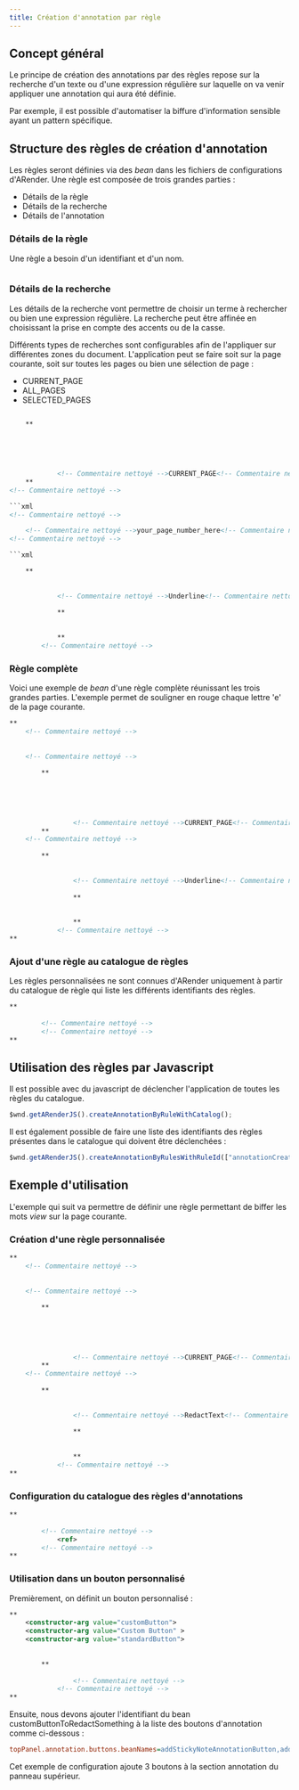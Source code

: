 ```yaml
---
title: Création d'annotation par règle
---
```


## Concept général

Le principe de création des annotations par des règles repose sur la recherche d'un texte ou d'une expression régulière sur laquelle on va venir appliquer une annotation qui aura été définie.

Par exemple, il est possible d'automatiser la biffure d'information sensible ayant un pattern spécifique.

## Structure des règles de création d'annotation

Les règles seront définies via des *bean* dans les fichiers de configurations d'ARender. Une règle est composée de trois grandes parties : 
- Détails de la règle
- Détails de la recherche
- Détails de l'annotation

### Détails de la règle

Une règle a besoin d'un identifiant et d'un nom.

<!-- Commentaire nettoyé -->

```xml


```


### Détails de la recherche

Les détails de la recherche vont permettre de choisir un terme à rechercher ou bien une expression régulière. La recherche peut être affinée en choisissant la prise en compte des accents ou de la casse.

Différents types de recherches sont configurables afin de l'appliquer sur différentes zones du document. L'application peut se faire soit sur la page courante, soit sur toutes les pages ou bien une sélection de page : 
- CURRENT_PAGE
- ALL_PAGES
- SELECTED_PAGES


<!-- Commentaire nettoyé -->

```xml

	**
		
		
		
		
		
			<!-- Commentaire nettoyé -->CURRENT_PAGE<!-- Commentaire nettoyé -->
	**
<!-- Commentaire nettoyé -->

```xml
<!-- Commentaire nettoyé -->

	<!-- Commentaire nettoyé -->your_page_number_here<!-- Commentaire nettoyé -->another page number..<!-- Commentaire nettoyé -->
<!-- Commentaire nettoyé -->

```xml

	**
		
		
			<!-- Commentaire nettoyé -->Underline<!-- Commentaire nettoyé -->
		
			**
				
				
			**
		<!-- Commentaire nettoyé -->
```


### Règle complète

Voici une exemple de *bean* d'une règle complète réunissant les trois grandes parties. L'exemple permet de souligner en rouge chaque lettre 'e' de la page courante.

<!-- Commentaire nettoyé -->

```xml
**
	<!-- Commentaire nettoyé -->
	
	
	<!-- Commentaire nettoyé -->
	
		**
			
			
			
			
			
				<!-- Commentaire nettoyé -->CURRENT_PAGE<!-- Commentaire nettoyé -->
		**
	<!-- Commentaire nettoyé -->
	
		**
			
			
				<!-- Commentaire nettoyé -->Underline<!-- Commentaire nettoyé -->
			
				**
					
					
				**
			<!-- Commentaire nettoyé -->		
**
```


### Ajout d'une règle au catalogue de règles

Les règles personnalisées ne sont connues d'ARender uniquement à partir du catalogue de règle qui liste les différents identifiants des règles.

<!-- Commentaire nettoyé -->

```xml
**
	
		<!-- Commentaire nettoyé -->
		<!-- Commentaire nettoyé -->
**
```



## Utilisation des règles par Javascript

Il est possible avec du javascript de déclencher l'application de toutes les règles du catalogue.


```js
$wnd.getARenderJS().createAnnotationByRuleWithCatalog();
```


Il est également possible de faire une liste des identifiants des règles présentes dans le catalogue qui doivent être déclenchées : 


```js
$wnd.getARenderJS().createAnnotationByRulesWithRuleId(["annotationCreationRuleExample"]);
```



## Exemple d'utilisation

L'exemple qui suit va permettre de définir une règle permettant de biffer les mots *view* sur la page courante.

### Création d'une règle personnalisée

<!-- Commentaire nettoyé -->

```xml
**
	<!-- Commentaire nettoyé -->
	
	
	<!-- Commentaire nettoyé -->
	
		**
			
			
			
			
			
				<!-- Commentaire nettoyé -->CURRENT_PAGE<!-- Commentaire nettoyé -->
		**
	<!-- Commentaire nettoyé -->
	
		**
			
			
				<!-- Commentaire nettoyé -->RedactText<!-- Commentaire nettoyé -->
			
				**
					
					
				**
			<!-- Commentaire nettoyé -->		
**
```


### Configuration du catalogue des règles d'annotations

<!-- Commentaire nettoyé -->

```xml
**
	
		<!-- Commentaire nettoyé -->
			<ref>
		<!-- Commentaire nettoyé -->
**
```


### Utilisation dans un bouton personnalisé

Premièrement, on définit un bouton personnalisé :

<!-- Commentaire nettoyé -->

```xml
**
	<constructor-arg value="customButton">
	<constructor-arg value="Custom Button" >
	<constructor-arg value="standardButton">
	
	
		**
			
				<!-- Commentaire nettoyé -->
			<!-- Commentaire nettoyé -->
**
```



Ensuite, nous devons ajouter l'identifiant du bean customButtonToRedactSomething à la liste des boutons d'annotation comme ci-dessous : 

<!-- Commentaire nettoyé -->

```cfg
topPanel.annotation.buttons.beanNames=addStickyNoteAnnotationButton,addFreeTextAnnotationButton,customButtonToRedactSomething
```


Cet exemple de configuration ajoute 3 boutons à la section annotation du panneau supérieur.